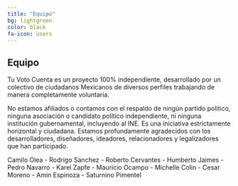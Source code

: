 ```yaml
---
title: "Equipo"
bg: lightgreen
color: black
fa-icon: users
---
```


## Equipo

Tu Voto Cuenta es un proyecto 100% independiente, desarrollado por un colectivo de ciudadanos Mexicanos de diversos perfiles trabajando de manera completamente voluntaria.

No estamos afiliados o contamos con el respaldo de ningún partido político, ninguna
asociación o candidato político independiente, ni ninguna institución gubernamental,
incluyendo al INE. Es una iniciativa estrictamente horizontal y ciudadana. 
Estamos profundamente agradecidos con los desarrolladores, diseñadores,
ideadores, relacionadores y legalizadores que han participado.

Camilo Olea - Rodrigo Sanchez - Roberto Cervantes - Humberto Jaimes - Pedro Navarro - Karel Zapfe - Mauricio Ocampo - Michelle Colin - Cesar Moreno - Amin Espinoza - Saturnino Pimentel


